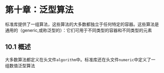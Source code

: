 # 第十章：泛型算法

标准库提供了一组算法，这些算法的大多数都独立于任何特定的容器。这些算法是通用的（generic,或称泛型的）：它们可用于不同类型的容器和不同类型的元素

## 10.1 概述

大多数算法都定义在头文件`algorithm`中。标准库还在头文件`numeric`中定义了一组数值泛型算法

